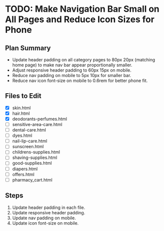 # TODO: Make Navigation Bar Small on All Pages and Reduce Icon Sizes for Phone

## Plan Summary
- Update header padding on all category pages to 80px 20px (matching home page) to make nav bar appear proportionally smaller.
- Adjust responsive header padding to 60px 15px on mobile.
- Reduce nav padding on mobile to 5px 10px for smaller bar.
- Reduce nav icon font-size on mobile to 0.6rem for better phone fit.

## Files to Edit
- [x] skin.html
- [x] hair.html
- [x] deodorants-perfumes.html
- [ ] sensitive-area-care.html
- [ ] dental-care.html
- [ ] dyes.html
- [ ] nail-lip-care.html
- [ ] sunscreen.html
- [ ] childrens-supplies.html
- [ ] shaving-supplies.html
- [ ] good-supplies.html
- [ ] diapers.html
- [ ] offers.html
- [ ] pharmacy_cart.html

## Steps
1. Update header padding in each file.
2. Update responsive header padding.
3. Update nav padding on mobile.
4. Update icon font-size on mobile.
